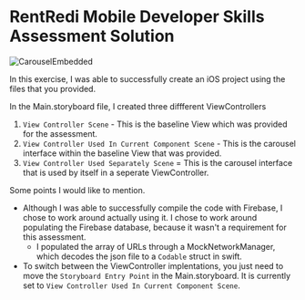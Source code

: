 # RentRedi Mobile Developer Skills Assessment Solution
![CarouselEmbedded](https://user-images.githubusercontent.com/16603171/191843169-77298c05-9068-49ab-a080-ab35f2b09590.gif)


In this exercise, I was able to successfully create an iOS project using the files that you provided.

In the Main.storyboard file, I created three diffferent ViewControllers
1. `View Controller Scene` - This is the baseline View which was provided for the assessment.
2. `View Controller Used In Current Component Scene` - This is the carousel interface within the baseline View that was provided.
3. `View Controller Used Separately Scene` = This is the carousel interface that is used by itself in a seperate ViewController.
 
Some points I would like to mention.
* Although I was able to successfully compile the code with Firebase, I chose to work around actually using it. I chose to work around populating the Firebase database, because it wasn't a requirement for this assessment.
    * I populated the array of URLs through a MockNetworkManager, which decodes the json file to a `Codable` struct in swift.
* To switch between the ViewController implentations, you just need to move the `Storyboard Entry Point` in the Main.storyboard. It is currently set to `View Controller Used In Current Component Scene`.

